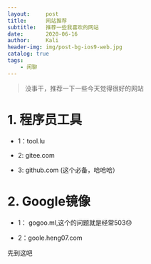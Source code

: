 ```yaml
---
layout:     post
title:      网站推荐
subtitle:   推荐一些我喜欢的网站
date:       2020-06-16
author:     Kali
header-img: img/post-bg-ios9-web.jpg
catalog: true
tags:
    - 闲聊
---
```


> 没事干，推荐一下一些今天觉得很好的网站

# 1. 程序员工具

* 1：tool.lu

* 2: gitee.com

* 3: github.com (这个必备，哈哈哈）

# 2. Google镜像

* 1： gogoo.ml,这个的问题就是经常503😓

* 2：goole.heng07.com

先到这吧
